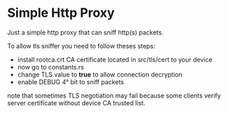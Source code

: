# Simple Http Proxy
Just a simple http proxy that can sniff http(s) packets.

To allow tls sniffer you need to follow theses steps:
- install rootca.crt CA certificate located in src/tls/cert to your device
- now go to constants.rs
- change TLS value to **true** to allow connection decryption
- enable DEBUG 4° bit to sniff packets

note that sometimes TLS negotiation may fail because some clients verify server certificate without device CA trusted list.
